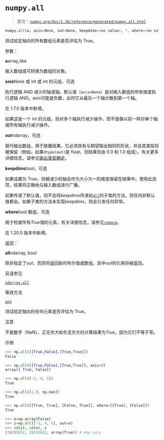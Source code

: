 # `numpy.all`

> 原文：[`numpy.org/doc/1.26/reference/generated/numpy.all.html`](https://numpy.org/doc/1.26/reference/generated/numpy.all.html)

```py
numpy.all(a, axis=None, out=None, keepdims=<no value>, *, where=<no value>)
```

测试给定轴向的所有数组元素是否评估为 True。

参数：

**a**array_like

输入数组或可转换为数组的对象。

**axis**None 或 int 或 int 的元组，可选

执行逻辑 AND 减少的轴或轴。默认值（`axis=None`）是对输入数组的所有维度执行逻辑 AND。*axis*可能是负数，此时它从最后一个轴计数到第一个轴。

在 1.7.0 版本中新增。

如果这是一个 int 的元组，则对多个轴执行减少操作，而不是像以前一样对单个轴或所有轴执行减少操作。

**out**ndarray，可选

替代输出数组，用于放置结果。它必须具有与期望输出相同的形状，并且其类型将被保留（例如，如果`dtype(out)`是 float，则结果将由 0.0 和 1.0 组成）。有关更多详细信息，请参见[输出类型确定](https://numpy.org/doc/1.26/user/basics.ufuncs.html#ufuncs-output-type)。

**keepdims**bool，可选

如果设置为 True，则被减少的轴会作为大小为一的维度保留在结果中。使用此选项，结果将正确地与输入数组进行广播。

如果传递了默认值，则不会将*keepdims*传递给[`all`](https://numpy.org/doc/1.26/reference/generated/numpy.all.html#numpy.all "numpy.all")的子类的方法，但任何非默认值都会。如果子类的方法未实现*keepdims*，则会引发任何异常。

**where**bool 数组，可选

用于检查所有*True*值的元素。有关详细信息，请参见[`reduce`](https://numpy.org/doc/1.26/reference/generated/numpy.ufunc.reduce.html#numpy.ufunc.reduce "numpy.ufunc.reduce")。

在 1.20.0 版本中新增。

返回：

**all**ndarray, bool

除非指定了*out*，否则将返回新的布尔值或数组，其中*out*的引用将被返回。

另请参见

[`ndarray.all`](https://numpy.org/doc/1.26/reference/generated/numpy.ndarray.all.html#numpy.ndarray.all "numpy.ndarray.all")

等效方法

[`any`](https://numpy.org/doc/1.26/reference/generated/numpy.any.html#numpy.any "numpy.any")

测试给定轴向的任何元素是否评估为 True。

注意

不是数字（NaN）、正无穷大和负无穷大的计算结果为*True*，因为它们不等于零。

示例

```py
>>> np.all([[True,False],[True,True]])
False 
```

```py
>>> np.all([[True,False],[True,True]], axis=0)
array([ True, False]) 
```

```py
>>> np.all([-1, 4, 5])
True 
```

```py
>>> np.all([1.0, np.nan])
True 
```

```py
>>> np.all([[True, True], [False, True]], where=[[True], [False]])
True 
```

```py
>>> o=np.array(False)
>>> z=np.all([-1, 4, 5], out=o)
>>> id(z), id(o), z
(28293632, 28293632, array(True)) # may vary 
```
